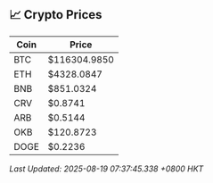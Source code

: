 ## 📈 Crypto Prices

| Coin | Price |
| ---- | ----- |
| BTC | $116304.9850 |
| ETH | $4328.0847 |
| BNB | $851.0324 |
| CRV | $0.8741 |
| ARB | $0.5144 |
| OKB | $120.8723 |
| DOGE | $0.2236 |

_Last Updated: 2025-08-19 07:37:45.338 +0800 HKT_